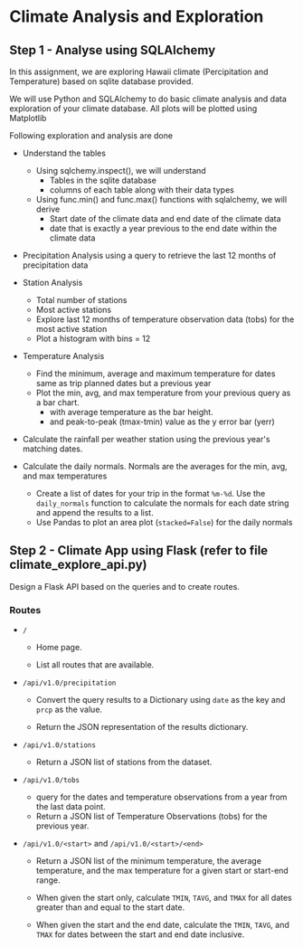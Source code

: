 # Climate Analysis and Exploration
## Step 1 - Analyse using SQLAlchemy

In this assignment, we are exploring Hawaii climate (Percipitation and Temperature) based on sqlite database provided.

We will use Python and SQLAlchemy to do basic climate analysis and data exploration of your climate database. All plots will be plotted using Matplotlib

Following exploration and analysis are done

- Understand the tables
    - Using sqlchemy.inspect(), we will understand 
        * Tables in the sqlite database
        * columns of each table along with their data types
    - Using func.min() and func.max() functions with sqlalchemy, we will derive
        * Start date of the climate data and end date of the climate data
        * date that is exactly a year previous to the end date within the climate data

- Precipitation Analysis using a query to retrieve the last 12 months of precipitation data

- Station Analysis
    * Total number of stations
    * Most active stations
    * Explore last 12 months of temperature observation data (tobs) for the most active station
    * Plot a histogram with bins = 12

- Temperature Analysis 
    * Find the minimum, average and maximum temperature for dates same as trip planned dates but a previous year
    * Plot the min, avg, and max temperature from your previous query as a bar chart.
         * with average temperature as the bar height.
         * and peak-to-peak (tmax-tmin) value as the y error bar (yerr)
         
- Calculate the rainfall per weather station using the previous year's matching dates.

- Calculate the daily normals. Normals are the averages for the min, avg, and max temperatures
    * Create a list of dates for your trip in the format `%m-%d`. Use the `daily_normals` function to calculate the normals for each date string and append the results to a list.
    * Use Pandas to plot an area plot (`stacked=False`) for the daily normals
    
## Step 2 - Climate App using Flask (refer to file climate_explore_api.py)

Design a Flask API based on the queries and to create routes.

### Routes

* `/`

  * Home page.

  * List all routes that are available.

* `/api/v1.0/precipitation`

  * Convert the query results to a Dictionary using `date` as the key and `prcp` as the value.

  * Return the JSON representation of the results dictionary.

* `/api/v1.0/stations`

  * Return a JSON list of stations from the dataset.

* `/api/v1.0/tobs`
  * query for the dates and temperature observations from a year from the last data point.
  * Return a JSON list of Temperature Observations (tobs) for the previous year.

* `/api/v1.0/<start>` and `/api/v1.0/<start>/<end>`

  * Return a JSON list of the minimum temperature, the average temperature, and the max temperature for a given start or start-end range.

  * When given the start only, calculate `TMIN`, `TAVG`, and `TMAX` for all dates greater than and equal to the start date.

  * When given the start and the end date, calculate the `TMIN`, `TAVG`, and `TMAX` for dates between the start and end date inclusive.

